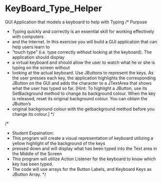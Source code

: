 # KeyBoard_Type_Helper
GUI Application that models a keyboard to help with Typing
/*
Purpose
* Typing quickly and correctly is an essential skill for working effectively with computers 
* and the Internet. In this exercise you will build a GUI application that can help users learn to 
* “touch type” (i.e. type correctly without looking at the keyboard).  The application should display 
* a virtual keyboard and should allow the user to watch what he or she is typing on the screen without 
* looking at the actual keyboard. Use JButtons to represent the keys. As the user presses each key,
the application highlights the corresponding JButton on the GUI and adds the character to a JTextArea that 
shows what the user has typed so far. [Hint: To highlight a JButton, use its SetBackground method to change 
its background colour. When the key is released, reset its original background colour. You can obtain the 
JButton’s 
* original background colour with the getbackground method before you change its colour.] 
*/

/*
* Student Expaination:
* This program will create a visual representation of keyboard utilizing a yellow highlight of the background of the keys
* pressed down and will display what has been typed into the Text area in the Middle of the Screen
* This program will utilize Action Listener for the keyboard to know which key has been typed.
* The code will use arrays for the Button Labels, and Keyboard Keys as JButton Array.
*/
